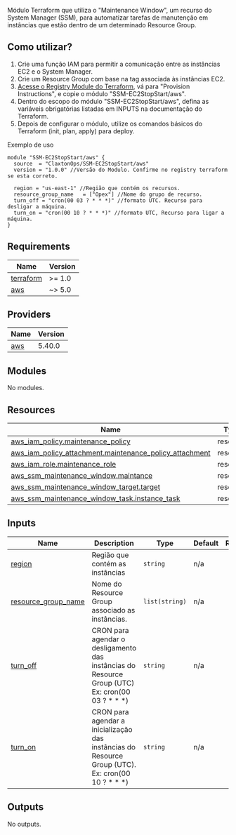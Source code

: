 Módulo Terraform que utiliza o "Maintenance Window", um recurso do System Manager (SSM), para automatizar tarefas de manutenção em instâncias que estão dentro de um determinado Resource Group.

## Como utilizar?

1. Crie uma função IAM para permitir a comunicação entre as instâncias EC2 e o System Manager.
2. Crie um Resource Group com base na tag associada às instâncias EC2.
3. [Acesse o Registry Module do Terraform](https://registry.terraform.io/modules/ClaxtonOps/SSM-EC2StopStart/aws/latest), vá para "Provision Instructions", e copie o módulo "SSM-EC2StopStart/aws".
4. Dentro do escopo do módulo "SSM-EC2StopStart/aws", defina as variáveis obrigatórias listadas em INPUTS na documentação do Terraform.
5. Depois de configurar o módulo, utilize os comandos básicos do Terraform (init, plan, apply) para deploy.

Exemplo de uso
```
module "SSM-EC2StopStart/aws" {
  source  = "ClaxtonOps/SSM-EC2StopStart/aws"
  version = "1.0.0" //Versão do Modulo. Confirme no registry terraform se esta correto.

  region = "us-east-1" //Região que contém os recursos.
  resource_group_name	= ["Opex"] //Nome do grupo de recurso.
  turn_off = "cron(00 03 ? * * *)" //formato UTC. Recurso para desligar a máquina.
  turn_on = "cron(00 10 ? * * *)" //formato UTC, Recurso para ligar a máquina.
}
```

## Requirements

| Name | Version |
|------|---------|
| <a name="requirement_terraform"></a> [terraform](#requirement\_terraform) | >= 1.0 |
| <a name="requirement_aws"></a> [aws](#requirement\_aws) | ~> 5.0 |

## Providers

| Name | Version |
|------|---------|
| <a name="provider_aws"></a> [aws](#provider\_aws) | 5.40.0 |

## Modules

No modules.

## Resources

| Name | Type |
|------|------|
| [aws_iam_policy.maintenance_policy](https://registry.terraform.io/providers/hashicorp/aws/latest/docs/resources/iam_policy) | resource |
| [aws_iam_policy_attachment.maintenance_policy_attachment](https://registry.terraform.io/providers/hashicorp/aws/latest/docs/resources/iam_policy_attachment) | resource |
| [aws_iam_role.maintenance_role](https://registry.terraform.io/providers/hashicorp/aws/latest/docs/resources/iam_role) | resource |
| [aws_ssm_maintenance_window.maintance](https://registry.terraform.io/providers/hashicorp/aws/latest/docs/resources/ssm_maintenance_window) | resource |
| [aws_ssm_maintenance_window_target.target](https://registry.terraform.io/providers/hashicorp/aws/latest/docs/resources/ssm_maintenance_window_target) | resource |
| [aws_ssm_maintenance_window_task.instance_task](https://registry.terraform.io/providers/hashicorp/aws/latest/docs/resources/ssm_maintenance_window_task) | resource |

## Inputs

| Name | Description | Type | Default | Required |
|------|-------------|------|---------|:--------:|
| <a name="input_region"></a> [region](#input\_region) | Região que contém as instâncias | `string` | n/a | yes |
| <a name="input_resource_group_name"></a> [resource\_group\_name](#input\_resource\_group\_name) | Nome do Resource Group associado as instâncias. | `list(string)` | n/a | yes |
| <a name="input_turn_off"></a> [turn\_off](#input\_turn\_off) | CRON para agendar o desligamento das instâncias do Resource Group (UTC) Ex: cron(00 03 ? * * *) | `string` | n/a | yes |
| <a name="input_turn_on"></a> [turn\_on](#input\_turn\_on) | CRON para agendar a inicialização das instâncias do Resource Group (UTC). Ex: cron(00 10 ? * * *) | `string` | n/a | yes |

## Outputs

No outputs.
